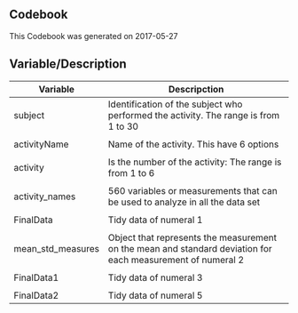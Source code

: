 ## Codebook

This Codebook was generated on 2017-05-27 

Variable/Description
------------------
Variable          | Descripction
------------------|---------------
subject           | Identification of the subject who performed the activity. The range is from 1 to 30
                  |
activityName      | Name of the activity. This have 6 options
                  |
activity          |Is the number of the activity: The range is from 1 to 6
                  |
activity_names    |560 variables or measurements that can be used to analyze in all the data set
                  |
FinalData         |Tidy data of numeral 1
                  |
mean_std_measures |Object that represents the measurement on the mean and standard deviation for each measurement of numeral 2
                  |
FinalData1        |Tidy data of numeral 3
                  |
FinalData2        |Tidy data of numeral 5


